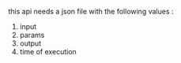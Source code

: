 this api needs a json file with the following values :
1. input
2. params
3. output
4. time of execution
